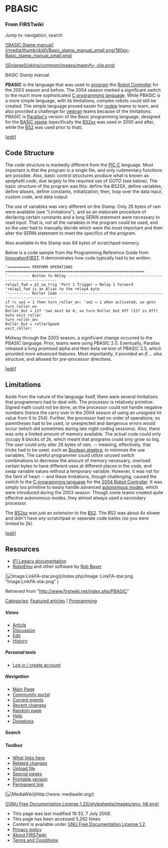 # PBASIC

### From FIRSTwiki

Jump to: navigation, search

[![BASIC Stamp manual](/media/thumb/d/d0/Basic_stamp_manual_small.png/180px-
Basic_stamp_manual_small.png)](/index.php/Image:Basic_stamp_manual_small.png
"BASIC Stamp manual" )

[![Enlarge](/skins/common/images/magnify-
clip.png)](/index.php/Image:Basic_stamp_manual_small.png "Enlarge" )

BASIC Stamp manual

**PBASIC** is the language that was used to [program](/index.php/Programming "Programming" ) the [Robot Controller](/index.php/Robot_Controller "Robot Controller" ) for the 2003 season and before. The 2004 season marked a significant switch to the much more sophisticated [C programming language](/index.php/PIC_C "PIC C" ). While PBASIC is a more simple language, with its limitations, complex robots could still be created. The simple language proved easier for [rookie](/index.php?title=Rookie&action=edit "Rookie" ) teams to learn, and also provided a challenge for [veteran](/index.php?title=Veteran&action=edit "Veteran" ) teams because of the limitations. PBASIC is [Parallax's](/index.php/Parallax "Parallax" ) version of the Basic programming language, designed for the [BASIC stamp](/index.php/BASIC_stamp "BASIC stamp" ) (specifically the [BS2sx](/index.php/BS2sx "BS2sx" ) was used in 2000 and after, while the [BS2](/index.php/BS2 "BS2" ) was used prior to that). 

[[edit](/index.php?title=PBASIC&action=edit&section=1 "Edit section: Code
Structure" )]

## Code Structure

The code structure is markedly different from the [PIC C](/index.php/PIC_C
"PIC C" ) language. Most important is that the program is a single file, and
only rudimentary functions are possible. Also, basic control structures
produce what is known as _spaghetti code_, due largely to the required use of
_GOTO_ (see below). The basic structure of the program was this: define the
BS2SX, define variables, define aliases, define constants, initialization;
then, loop over the data input, custom code, and data output.

The use of variables was very different on the Stamp. Only 26 bytes of ram
were available (see "Limitations"), and so an elaborate procedure of declaring
certain constants and a long SERIN statement were necessary to read input.
That is, not all the variables in the program could be used, and so the user
had to manually decide which were the most important and then alter the SERIN
statement to meet the specifics of the program.

Also available to the Stamp was 64 bytes of scratchpad memory.

Below is a code sample from the Programming Reference Guide from
[InnovationFIRST](/index.php/InnovationFIRST "InnovationFIRST" ). It
demonstrates how code typically had to be written.

    
    
    
    '========== PERFORM OPERATIONS ==============================================================
    '---------- Button to Relay -----------------------------------------------------------------
    relay1_fwd = p1_sw_trig 'Port 1 Trigger = Relay 1 Forward
    'relay1_fwd is an Alias to the relayA byte
    '---------- Roller Code ---------------------------------------------------------------------
    if rc_sw1 = 1 then turn_roller_on: 'sw1 = 1 when activated, so goto turn_roller_on
    Roller_Out = 127 'sw1 must be 0, so turn Roller_Out Off (127 is Off)
    Goto exit_roller
    turn_roller_on:
    Roller_Out = rollerSpeed
    exit_roller:
    
    

Midway through the 2003 season, a significant change occurred to the PBASIC
language. Prior, teams were using PBASIC 2.0. Eventually, Parallax released a
long promised alpha and then beta version of PBASIC 2.5, which provided more
advanced features. Most importantly, it provided an _if ... else_ structure,
and allowed for pre-processor directives.

[[edit](/index.php?title=PBASIC&action=edit&section=2 "Edit section:
Limitations" )]

## Limitations

Aside from the nature of the language itself, there were several limitations
that programmers had to deal with. The processor is relatively primitive.
Signed math could not be done, as the processor could not handle negative
numbers (hence the carry over in the 2004 season of using an unsigned int
value from 0 to 254). Further, the processor had no order of operations; so
parentheses had to be used, or unexpected and dangerous errors would occur
(which did sometimes during late night coding sessions). Also, there was only
a limited amount of memory available. The actual code could only occupy 8
blocks of 2k, which meant that programs could only grow so big. The user could
only alter 26 bytes of ram, -- meaning, effectively, that tricks had to be
used, such as [Boolean algebra](/index.php?title=Boolean_algebra&action=edit
"Boolean algebra" ), to minimize the use variables. The careful programmer
could utilize unused switch combinations to decrease the amount of memory
necessary, overload certain bytes to have different uses at different places
in the code, and swap variable values without a temporary variable. However,
it was not for the faint of heart -- and these limitations, though
challenging, caused the switch to the [C programming
language](/index.php/PIC_C "PIC C" ) for the [2004 Robot
Controller](/index.php/Robot_Controller_%282004%29 "Robot Controller \(2004\)"
). It was simply too primitive to easily handle advanced [autonomous
modes](/index.php/Autonomous_mode "Autonomous mode" ), which were introduced
during the 2003 season. Though some teams created quite effective autonomous
modes, they almost always used a secondary processor.

  
The [BS2sx](/index.php/BS2sx "BS2sx" ) was just an extension to the
[BS2](/index.php/BS2 "BS2" ). The BS2 was about 4x slower and didn't have any
scratchpad or seperate code banks (so you were limited to 2k).

[[edit](/index.php?title=PBASIC&action=edit&section=3 "Edit section:
Resources" )]

## Resources

  * [IFI Legacy documentation](http://innovationfirst.com/FIRSTRobotics/documentation-legacy.htm "http://innovationfirst.com/FIRSTRobotics/documentation-legacy.htm" )
  * [RoboEmu](http://www.robbayer.com/software.htm "http://www.robbayer.com/software.htm" ) and other software by [Rob Bayer](/index.php?title=Rob_Bayer&action=edit "Rob Bayer" )

[![Image:LinkFA-star.png](/media/6/60/LinkFA-star.png)](/index.php/Image
:LinkFA-star.png "Image:LinkFA-star.png" )

Retrieved from "<http://www.firstwiki.net/index.php/PBASIC>"

[Categories](/index.php?title=Special:Categories&article=PBASIC
"Special:Categories" ): [Featured
articles](/index.php/Category:Featured_articles "Category:Featured articles" )
| [Programming](/index.php/Category:Programming "Category:Programming" )

##### Views

  * [Article](/index.php/PBASIC)
  * [Discussion](/index.php/Talk:PBASIC)
  * [Edit](/index.php?title=PBASIC&action=edit)
  * [History](/index.php?title=PBASIC&action=history)

##### Personal tools

  * [Log in / create account](/index.php?title=Special:Userlogin&returnto=PBASIC)

[](/index.php/Main_Page "Main Page" )

##### Navigation

  * [Main Page](/index.php/Main_Page)
  * [Community portal](/index.php/FIRSTwiki:Community_portal)
  * [Current events](/index.php/Current_events)
  * [Recent changes](/index.php/Special:Recentchanges)
  * [Random page](/index.php/Special:Random)
  * [Help](/index.php/Help:Contents)
  * [Donations](/index.php/FIRSTwiki:Site_support)

##### Search



##### Toolbox

  * [What links here](/index.php/Special:Whatlinkshere/PBASIC)
  * [Related changes](/index.php/Special:Recentchangeslinked/PBASIC)
  * [Upload file](/index.php/Special:Upload)
  * [Special pages](/index.php/Special:Specialpages)
  * [Printable version](/index.php?title=PBASIC&printable=yes)
  * [Permanent link](/index.php?title=PBASIC&oldid=48582)

[![MediaWiki](/skins/common/images/poweredby_mediawiki_88x31.png)](http://www.
mediawiki.org/)

[![GNU Free Documentation License 1.2](/stylesheets/images/gnu-
fdl.png)](http://www.gnu.org/copyleft/fdl.html)

  * This page was last modified 19:33, 7 July 2006.
  * This page has been accessed 5,262 times.
  * Content is available under [GNU Free Documentation License 1.2](http://www.gnu.org/copyleft/fdl.html "http://www.gnu.org/copyleft/fdl.html" ).
  * [Privacy policy](/index.php/FIRSTwiki:Privacy_policy "FIRSTwiki:Privacy policy" )
  * [About FIRSTwiki](/index.php/FIRSTwiki:About "FIRSTwiki:About" )
  * [Terms and Conditions](/index.php/FIRSTwiki:Terms_and_conditions "FIRSTwiki:Terms and conditions" )

